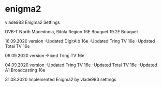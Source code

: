 # enigma2
vlade983 Enigma2 Settings

DVB-T North Macedonia, Bitola Region
16E Bouquet
19.2E Bouquet

16.09.2020 version
-Updated DigitAlb 16e
-Updated Tring TV 16e
-Updated Total TV 16e

09.09.2020 version
-Fixed Tring TV 16e

04.09.2020 version
-Updated Tring TV 16e
-Updated Total TV 16e
-Updated A1 Broadcasting 16e

31.08.2020
Implemented Enigma2 by vlade983 settings
